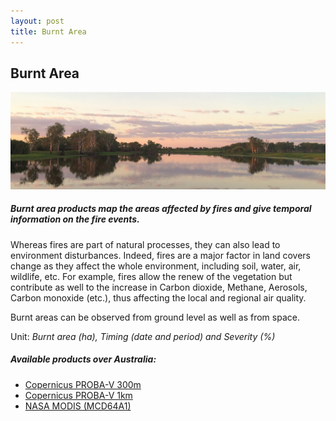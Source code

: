 ```yaml
---
layout: post
title: Burnt Area
---
```


## Burnt Area

![Burnt Area](/assets/img/australia/big/default.jpg)

##### Burnt area products map the areas affected by fires and give temporal information on the fire events.

Whereas fires are part of natural processes, they can also lead to environment disturbances. Indeed, fires are a major factor in land covers change as they affect the whole environment, including soil, water, air, wildlife, etc. For example, fires allow the renew of the vegetation but contribute as well to the increase in Carbon dioxide, Methane, Aerosols, Carbon monoxide (etc.), thus affecting the local and regional air quality.

Burnt areas can be observed from ground level as well as from space.

Unit: _Burnt area (ha), Timing (date and period) and Severity (%)_

##### Available products over Australia:

*   [Copernicus PROBA-V 300m](https://land.copernicus.eu/global/products/ba)
*   [Copernicus PROBA-V 1km](https://land.copernicus.eu/global/products/ba)
*   [NASA MODIS (MCD64A1)](https://lpdaac.usgs.gov/dataset_discovery/modis/modis_products_table/mcd64a1_v006)